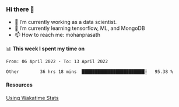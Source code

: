 ### Hi there 👋

- 🔭 I’m currently working as a data scientist.
- 🌱 I’m currently learning tensorflow, ML, and MongoDB
- 📫 How to reach me: mohanprasath

📊 **This week I spent my time on**
<!--START_SECTION:waka-->

```text
From: 06 April 2022 - To: 13 April 2022

Other        36 hrs 18 mins  ████████████████████████░   95.38 %
```

<!--END_SECTION:waka-->

#### Resources
[Using Wakatime Stats](https://github.com/marketplace/actions/waka-readme)
